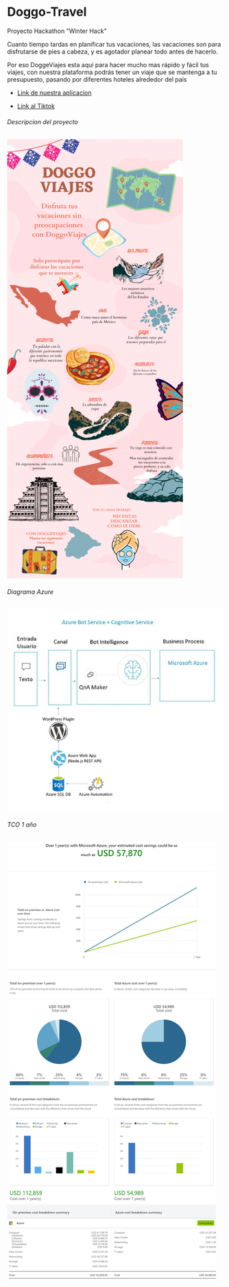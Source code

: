 # Doggo-Travel
Proyecto Hackathon "Winter Hack" 

Cuanto tiempo tardas en planificar tus vacaciones, las vacaciones son para disfrutarse de pies a cabeza, y es agotador planear todo antes de hacerlo. 

Por eso DoggeViajes esta aquí para hacer mucho mas rápido y fácil tus viajes, con nuestra plataforma podrás tener un viaje que se mantenga a tu presupuesto, pasando por diferentes hoteles alrededor del país   


- [Link de nuestra aplicacion](https://doggoviajes.azurewebsites.net/bot/)

- [Link al Tiktok](https://www.tiktok.com/@guardierkevin/video/7043593977848679685)

###### Descripcion del proyecto
![Descripcion del proyecto](https://github.com/Ange1D/Doggo-Travel/blob/main/imagenes/DoggoViajes.png)

###### Diagrama Azure
![Diagrama Azure](https://github.com/Ange1D/Doggo-Travel/blob/main/imagenes/diagrama%20azure.JPG)

###### TCO 1 año
![TCO 1 año](https://github.com/Ange1D/Doggo-Travel/blob/main/imagenes/MicrosoftTeams-image%20(2).png)





